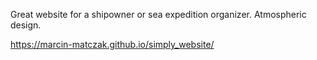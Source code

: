 Great website for a shipowner or sea expedition organizer. Atmospheric design.

https://marcin-matczak.github.io/simply_website/
